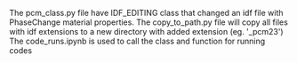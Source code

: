 The pcm_class.py file have IDF_EDITING class that changed an idf file with PhaseChange material properties.
The copy_to_path.py file will copy all files with idf extensions to a new directory with added extension (eg. '_pcm23')
The code_runs.ipynb is used to call the class and function for running codes
